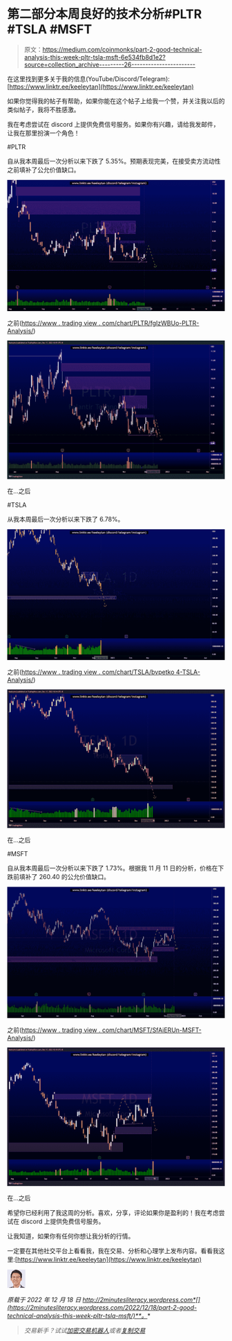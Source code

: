 # 第二部分本周良好的技术分析#PLTR #TSLA #MSFT

> 原文：<https://medium.com/coinmonks/part-2-good-technical-analysis-this-week-pltr-tsla-msft-6e534fb8d1e2?source=collection_archive---------26----------------------->

在这里找到更多关于我的信息(YouTube/Discord/Telegram):[https://www.linktr.ee/keeleytan](https://www.linktr.ee/keeleytan)

如果你觉得我的帖子有帮助，如果你能在这个帖子上给我一个赞，并关注我以后的类似帖子，我将不胜感激。

我在考虑尝试在 discord 上提供免费信号服务。如果你有兴趣，请给我发邮件，让我在那里扮演一个角色！

#PLTR

自从我本周最后一次分析以来下跌了 5.35%。预期表现完美，在接受卖方流动性之前填补了公允价值缺口。

![](img/80147279374fee722834f4b0cea2f99f.png)

之前([https://www . trading view . com/chart/PLTR/fgIzWBUo-PLTR-Analysis/](https://www.tradingview.com/chart/PLTR/fgIzWBUo-PLTR-Analysis/))

![](img/95513daffdd963d963c1873e80d65e4e.png)

在...之后

#TSLA

从我本周最后一次分析以来下跌了 6.78%。

![](img/18b0139277fd4b6da3e1f571c8f7b75d.png)

之前([https://www . trading view . com/chart/TSLA/bvpetko 4-TSLA-Analysis/](https://www.tradingview.com/chart/TSLA/bvPEtkO4-TSLA-Analysis/))

![](img/d02853e888cde304507a19e42376f0cd.png)

在...之后

#MSFT

自从我本周最后一次分析以来下跌了 1.73%。根据我 11 月 11 日的分析，价格在下跌前填补了 260.40 的公允价值缺口。

![](img/7e6acb0378cb09ed169a4f890c296f19.png)

之前([https://www . trading view . com/chart/MSFT/SfAiERUn-MSFT-Analysis/](https://www.tradingview.com/chart/MSFT/SfAiERUn-MSFT-Analysis/))

![](img/7f3874ebdc4ca8d986c9038aad91c58e.png)

在...之后

希望你已经利用了我这周的分析。喜欢，分享，评论如果你是盈利的！我在考虑尝试在 discord 上提供免费信号服务。

让我知道，如果你有任何你想让我分析的行情。

一定要在其他社交平台上看看我，我在交易、分析和心理学上发布内容。看看我这里:[https://www.linktr.ee/keeleytan](https://www.linktr.ee/keeleytan)

![](img/61de30a98d9fe588ff25c9c1e87ea08f.png)

*原载于 2022 年 12 月 18 日 http://2minutesliteracy.wordpress.com*[](https://2minutesliteracy.wordpress.com/2022/12/18/part-2-good-technical-analysis-this-week-pltr-tsla-msft/)**。**

> *交易新手？试试[加密交易机器人](/coinmonks/crypto-trading-bot-c2ffce8acb2a)或者[复制交易](/coinmonks/top-10-crypto-copy-trading-platforms-for-beginners-d0c37c7d698c)*